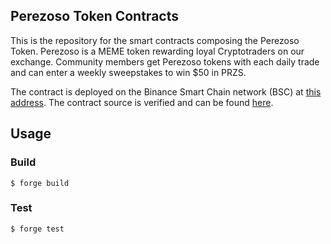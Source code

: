 ##  Perezoso Token Contracts

This is the repository for the smart contracts composing the Perezoso Token. Perezoso is a MEME token rewarding loyal Cryptotraders on our exchange. Community members get Perezoso tokens with each daily trade and can enter a weekly sweepstakes to win $50 in PRZS.

The contract is deployed on the Binance Smart Chain network (BSC) at [this address](https://bscscan.com/token/0x53ff62409b219ccaff01042bb2743211bb99882e). The contract source is verified and can be found [here](https://bscscan.com/address/0x53ff62409b219ccaff01042bb2743211bb99882e#code).

## Usage

### Build

```shell
$ forge build
```

### Test

```shell
$ forge test
```

